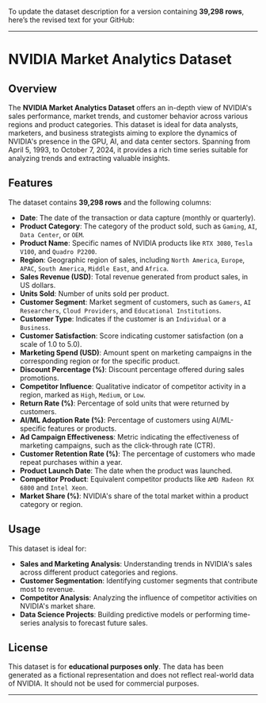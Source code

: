 To update the dataset description for a version containing **39,298 rows**, here’s the revised text for your GitHub:

---

# NVIDIA Market Analytics Dataset

## Overview
The **NVIDIA Market Analytics Dataset** offers an in-depth view of NVIDIA's sales performance, market trends, and customer behavior across various regions and product categories. This dataset is ideal for data analysts, marketers, and business strategists aiming to explore the dynamics of NVIDIA's presence in the GPU, AI, and data center sectors. Spanning from April 5, 1993, to October 7, 2024, it provides a rich time series suitable for analyzing trends and extracting valuable insights.

## Features
The dataset contains **39,298 rows** and the following columns:

- **Date**: The date of the transaction or data capture (monthly or quarterly).
- **Product Category**: The category of the product sold, such as `Gaming`, `AI`, `Data Center`, or `OEM`.
- **Product Name**: Specific names of NVIDIA products like `RTX 3080`, `Tesla V100`, and `Quadro P2200`.
- **Region**: Geographic region of sales, including `North America`, `Europe`, `APAC`, `South America`, `Middle East`, and `Africa`.
- **Sales Revenue (USD)**: Total revenue generated from product sales, in US dollars.
- **Units Sold**: Number of units sold per product.
- **Customer Segment**: Market segment of customers, such as `Gamers`, `AI Researchers`, `Cloud Providers`, and `Educational Institutions`.
- **Customer Type**: Indicates if the customer is an `Individual` or a `Business`.
- **Customer Satisfaction**: Score indicating customer satisfaction (on a scale of 1.0 to 5.0).
- **Marketing Spend (USD)**: Amount spent on marketing campaigns in the corresponding region or for the specific product.
- **Discount Percentage (%)**: Discount percentage offered during sales promotions.
- **Competitor Influence**: Qualitative indicator of competitor activity in a region, marked as `High`, `Medium`, or `Low`.
- **Return Rate (%)**: Percentage of sold units that were returned by customers.
- **AI/ML Adoption Rate (%)**: Percentage of customers using AI/ML-specific features or products.
- **Ad Campaign Effectiveness**: Metric indicating the effectiveness of marketing campaigns, such as the click-through rate (CTR).
- **Customer Retention Rate (%)**: The percentage of customers who made repeat purchases within a year.
- **Product Launch Date**: The date when the product was launched.
- **Competitor Product**: Equivalent competitor products like `AMD Radeon RX 6800` and `Intel Xeon`.
- **Market Share (%)**: NVIDIA's share of the total market within a product category or region.

## Usage
This dataset is ideal for:
- **Sales and Marketing Analysis**: Understanding trends in NVIDIA's sales across different product categories and regions.
- **Customer Segmentation**: Identifying customer segments that contribute most to revenue.
- **Competitor Analysis**: Analyzing the influence of competitor activities on NVIDIA's market share.
- **Data Science Projects**: Building predictive models or performing time-series analysis to forecast future sales.

## License
This dataset is for **educational purposes only**. The data has been generated as a fictional representation and does not reflect real-world data of NVIDIA. It should not be used for commercial purposes.

---

